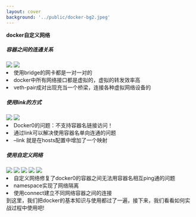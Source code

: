 ```yaml
---
layout: cover
background: '../public/docker-bg2.jpeg'
---
```


**docker自定义网络**

<div class='flex gap-5'>
  <div>
    <h5>容器之间的连通关系</h5>
    <carousel v-click arrow draggable class="w-60 h-50">
      <Image class="w-100 rounded" src="../public/docker命令实战/bridge_inspect.png" />
      <Image class="w-100 rounded" src="../public/docker命令实战/box_ping_box1.png" />
    </carousel>
    <div v-click class="text-xs bg-#fff mt-2 rounded text-black p-2">
      <li>使用bridge的网卡都是一对一对的</li>
      <li>docker中所有网络接口都是虚拟的，虚拟的转发效率高</li>
      <li>veth-pair成对出现充当一个桥梁，连接各种虚拟网络设备的</li>
    </div>
  </div>

  <div class='relative'>
    <h5  v-click >使用link的方式</h5>
    <carousel  v-click arrow draggable class="w-80 h-50">
      <Image class="w-100 rounded" src="../public/docker命令实战/box2--link.png" />
      <Image class="w-100 rounded" src="../public/docker命令实战/box2_links.png" />
    </carousel>
    <div v-click class="text-xs  bg-#fff mt-2 rounded text-black p-2">
      <li>Docker0的问题：不支持容器名链接访问！</li>
      <li>通过link可以解决使用容器名单向连通的问题</li>
      <li>–link 就是在hosts配置中增加了一个映射</li>
    </div>
  </div>

  <div class='relative'>
    <h5  v-click >使用自定义网络</h5>
    <carousel  v-click  arrow draggable class="w-80 h-50">
      <Image class="w-100 rounded" src="../public/docker命令实战/network_cus_cishy02.png" />
      <Image class="w-100 rounded" src="../public/docker命令实战/network_cus_cishy01.png" />
      <Image class="w-100 rounded" src="../public/docker命令实战/network_cus_connect01.png" />
      <Image class="w-100 rounded" src="../public/docker命令实战/network_cus_connect.png" />
      <Image class="w-100 rounded" src="../public/docker命令实战/network_cus_connect_box.png" />
    </carousel>
    <div v-click class="text-xs  bg-#fff mt-2 rounded text-black p-2">
      <li>自定义网络修复了docker0的容器之间无法用容器名相互ping通的问题</li>
      <li>namespace实现了网络隔离</li>
      <li>使用connect建立不同网络容器之间的连接</li>
    </div>
    
  </div>
</div>

<div v-click class='flex w-220 mt-2 ml-5 pl-5 py-2 rounded text-yellow'>
  到这里，我们把docker的基本知识与使用都过了一遍，接下来，我们看看如何实战过程中使用吧!
</div>



